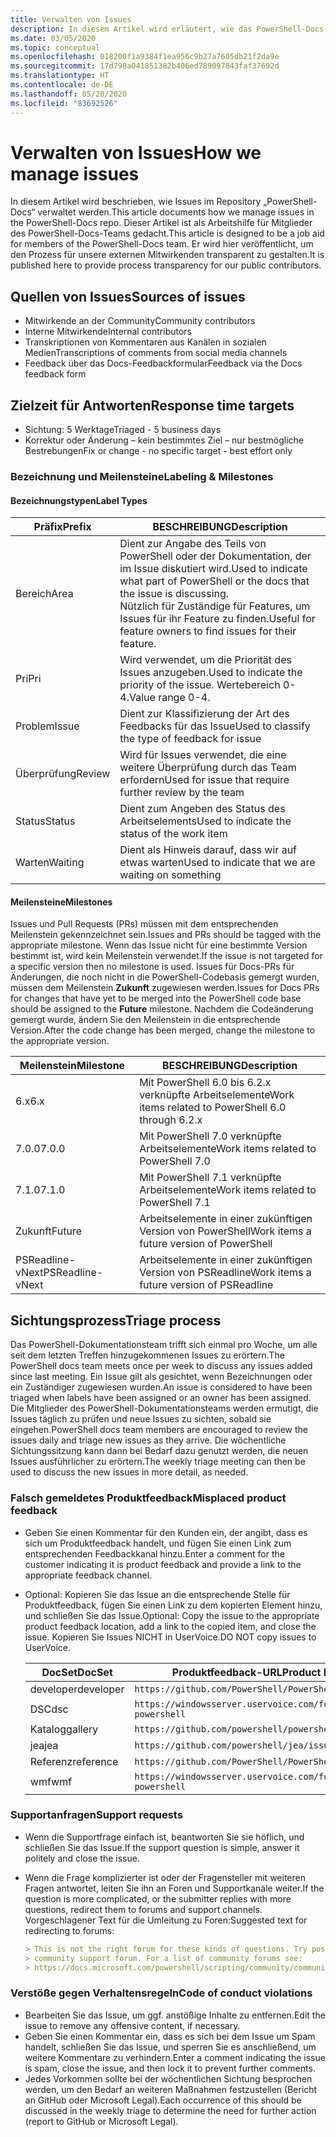 ```yaml
---
title: Verwalten von Issues
description: In diesem Artikel wird erläutert, wie das PowerShell-Docs-Team Pull Requests verwaltet.
ms.date: 03/05/2020
ms.topic: conceptual
ms.openlocfilehash: 018200f1a9384f1ea956c9b27a7605db21f2da9e
ms.sourcegitcommit: 17d798a041851382b406ed789097843faf37692d
ms.translationtype: HT
ms.contentlocale: de-DE
ms.lasthandoff: 05/20/2020
ms.locfileid: "83692526"
---
```

# <a name="how-we-manage-issues"></a><span data-ttu-id="3a26a-103">Verwalten von Issues</span><span class="sxs-lookup"><span data-stu-id="3a26a-103">How we manage issues</span></span>

<span data-ttu-id="3a26a-104">In diesem Artikel wird beschrieben, wie Issues im Repository „PowerShell-Docs“ verwaltet werden.</span><span class="sxs-lookup"><span data-stu-id="3a26a-104">This article documents how we manage issues in the PowerShell-Docs repo.</span></span> <span data-ttu-id="3a26a-105">Dieser Artikel ist als Arbeitshilfe für Mitglieder des PowerShell-Docs-Teams gedacht.</span><span class="sxs-lookup"><span data-stu-id="3a26a-105">This article is designed to be a job aid for members of the PowerShell-Docs team.</span></span> <span data-ttu-id="3a26a-106">Er wird hier veröffentlicht, um den Prozess für unsere externen Mitwirkenden transparent zu gestalten.</span><span class="sxs-lookup"><span data-stu-id="3a26a-106">It is published here to provide process transparency for our public contributors.</span></span>

## <a name="sources-of-issues"></a><span data-ttu-id="3a26a-107">Quellen von Issues</span><span class="sxs-lookup"><span data-stu-id="3a26a-107">Sources of issues</span></span>

- <span data-ttu-id="3a26a-108">Mitwirkende an der Community</span><span class="sxs-lookup"><span data-stu-id="3a26a-108">Community contributors</span></span>
- <span data-ttu-id="3a26a-109">Interne Mitwirkende</span><span class="sxs-lookup"><span data-stu-id="3a26a-109">Internal contributors</span></span>
- <span data-ttu-id="3a26a-110">Transkriptionen von Kommentaren aus Kanälen in sozialen Medien</span><span class="sxs-lookup"><span data-stu-id="3a26a-110">Transcriptions of comments from social media channels</span></span>
- <span data-ttu-id="3a26a-111">Feedback über das Docs-Feedbackformular</span><span class="sxs-lookup"><span data-stu-id="3a26a-111">Feedback via the Docs feedback form</span></span>

## <a name="response-time-targets"></a><span data-ttu-id="3a26a-112">Zielzeit für Antworten</span><span class="sxs-lookup"><span data-stu-id="3a26a-112">Response time targets</span></span>

- <span data-ttu-id="3a26a-113">Sichtung: 5 Werktage</span><span class="sxs-lookup"><span data-stu-id="3a26a-113">Triaged - 5 business days</span></span>
- <span data-ttu-id="3a26a-114">Korrektur oder Änderung – kein bestimmtes Ziel – nur bestmögliche Bestrebungen</span><span class="sxs-lookup"><span data-stu-id="3a26a-114">Fix or change - no specific target - best effort only</span></span>

### <a name="labeling--milestones"></a><span data-ttu-id="3a26a-115">Bezeichnung und Meilensteine</span><span class="sxs-lookup"><span data-stu-id="3a26a-115">Labeling & Milestones</span></span>

#### <a name="label-types"></a><span data-ttu-id="3a26a-116">Bezeichnungstypen</span><span class="sxs-lookup"><span data-stu-id="3a26a-116">Label Types</span></span>

|<span data-ttu-id="3a26a-117">Präfix</span><span class="sxs-lookup"><span data-stu-id="3a26a-117">Prefix</span></span>  | <span data-ttu-id="3a26a-118">BESCHREIBUNG</span><span class="sxs-lookup"><span data-stu-id="3a26a-118">Description</span></span>                                                         |
|------- | --------------------------------------------------------------------|
|<span data-ttu-id="3a26a-119">Bereich</span><span class="sxs-lookup"><span data-stu-id="3a26a-119">Area</span></span>    | <span data-ttu-id="3a26a-120">Dient zur Angabe des Teils von PowerShell oder der Dokumentation, der im Issue diskutiert wird.</span><span class="sxs-lookup"><span data-stu-id="3a26a-120">Used to indicate what part of PowerShell or the docs that the issue is discussing.</span></span><br><span data-ttu-id="3a26a-121">Nützlich für Zuständige für Features, um Issues für ihr Feature zu finden.</span><span class="sxs-lookup"><span data-stu-id="3a26a-121">Useful for feature owners to find issues for their feature.</span></span>|
|<span data-ttu-id="3a26a-122">Pri</span><span class="sxs-lookup"><span data-stu-id="3a26a-122">Pri</span></span>     | <span data-ttu-id="3a26a-123">Wird verwendet, um die Priorität des Issues anzugeben.</span><span class="sxs-lookup"><span data-stu-id="3a26a-123">Used to indicate the priority of the issue.</span></span> <span data-ttu-id="3a26a-124">Wertebereich 0-4.</span><span class="sxs-lookup"><span data-stu-id="3a26a-124">Value range 0-4.</span></span>        |
|<span data-ttu-id="3a26a-125">Problem</span><span class="sxs-lookup"><span data-stu-id="3a26a-125">Issue</span></span>   | <span data-ttu-id="3a26a-126">Dient zur Klassifizierung der Art des Feedbacks für das Issue</span><span class="sxs-lookup"><span data-stu-id="3a26a-126">Used to classify the type of feedback for issue</span></span>                     |
|<span data-ttu-id="3a26a-127">Überprüfung</span><span class="sxs-lookup"><span data-stu-id="3a26a-127">Review</span></span>  | <span data-ttu-id="3a26a-128">Wird für Issues verwendet, die eine weitere Überprüfung durch das Team erfordern</span><span class="sxs-lookup"><span data-stu-id="3a26a-128">Used for issue that require further review by the team</span></span>              |
|<span data-ttu-id="3a26a-129">Status</span><span class="sxs-lookup"><span data-stu-id="3a26a-129">Status</span></span>  | <span data-ttu-id="3a26a-130">Dient zum Angeben des Status des Arbeitselements</span><span class="sxs-lookup"><span data-stu-id="3a26a-130">Used to indicate the status of the work item</span></span>                        |
|<span data-ttu-id="3a26a-131">Warten</span><span class="sxs-lookup"><span data-stu-id="3a26a-131">Waiting</span></span> | <span data-ttu-id="3a26a-132">Dient als Hinweis darauf, dass wir auf etwas warten</span><span class="sxs-lookup"><span data-stu-id="3a26a-132">Used to indicate that we are waiting on something</span></span>                   |

#### <a name="milestones"></a><span data-ttu-id="3a26a-133">Meilensteine</span><span class="sxs-lookup"><span data-stu-id="3a26a-133">Milestones</span></span>

<span data-ttu-id="3a26a-134">Issues und Pull Requests (PRs) müssen mit dem entsprechenden Meilenstein gekennzeichnet sein.</span><span class="sxs-lookup"><span data-stu-id="3a26a-134">Issues and PRs should be tagged with the appropriate milestone.</span></span> <span data-ttu-id="3a26a-135">Wenn das Issue nicht für eine bestimmte Version bestimmt ist, wird kein Meilenstein verwendet.</span><span class="sxs-lookup"><span data-stu-id="3a26a-135">If the issue is not targeted for a specific version then no milestone is used.</span></span> <span data-ttu-id="3a26a-136">Issues für Docs-PRs für Änderungen, die noch nicht in die PowerShell-Codebasis gemergt wurden, müssen dem Meilenstein **Zukunft** zugewiesen werden.</span><span class="sxs-lookup"><span data-stu-id="3a26a-136">Issues for Docs PRs for changes that have yet to be merged into the PowerShell code base should be assigned to the **Future** milestone.</span></span> <span data-ttu-id="3a26a-137">Nachdem die Codeänderung gemergt wurde, ändern Sie den Meilenstein in die entsprechende Version.</span><span class="sxs-lookup"><span data-stu-id="3a26a-137">After the code change has been merged, change the milestone to the appropriate version.</span></span>

|    <span data-ttu-id="3a26a-138">Meilenstein</span><span class="sxs-lookup"><span data-stu-id="3a26a-138">Milestone</span></span>     |                    <span data-ttu-id="3a26a-139">BESCHREIBUNG</span><span class="sxs-lookup"><span data-stu-id="3a26a-139">Description</span></span>                     |
| ---------------- | -------------------------------------------------- |
| <span data-ttu-id="3a26a-140">6.x</span><span class="sxs-lookup"><span data-stu-id="3a26a-140">6.x</span></span>              | <span data-ttu-id="3a26a-141">Mit PowerShell 6.0 bis 6.2.x verknüpfte Arbeitselemente</span><span class="sxs-lookup"><span data-stu-id="3a26a-141">Work items related to PowerShell 6.0 through 6.2.x</span></span> |
| <span data-ttu-id="3a26a-142">7.0.0</span><span class="sxs-lookup"><span data-stu-id="3a26a-142">7.0.0</span></span>            | <span data-ttu-id="3a26a-143">Mit PowerShell 7.0 verknüpfte Arbeitselemente</span><span class="sxs-lookup"><span data-stu-id="3a26a-143">Work items related to PowerShell 7.0</span></span>               |
| <span data-ttu-id="3a26a-144">7.1.0</span><span class="sxs-lookup"><span data-stu-id="3a26a-144">7.1.0</span></span>            | <span data-ttu-id="3a26a-145">Mit PowerShell 7.1 verknüpfte Arbeitselemente</span><span class="sxs-lookup"><span data-stu-id="3a26a-145">Work items related to PowerShell 7.1</span></span>               |
| <span data-ttu-id="3a26a-146">Zukunft</span><span class="sxs-lookup"><span data-stu-id="3a26a-146">Future</span></span>           | <span data-ttu-id="3a26a-147">Arbeitselemente in einer zukünftigen Version von PowerShell</span><span class="sxs-lookup"><span data-stu-id="3a26a-147">Work items a future version of PowerShell</span></span>          |
| <span data-ttu-id="3a26a-148">PSReadline-vNext</span><span class="sxs-lookup"><span data-stu-id="3a26a-148">PSReadline-vNext</span></span> | <span data-ttu-id="3a26a-149">Arbeitselemente in einer zukünftigen Version von PSReadline</span><span class="sxs-lookup"><span data-stu-id="3a26a-149">Work items a future version of PSReadline</span></span>          |

## <a name="triage-process"></a><span data-ttu-id="3a26a-150">Sichtungsprozess</span><span class="sxs-lookup"><span data-stu-id="3a26a-150">Triage process</span></span>

<span data-ttu-id="3a26a-151">Das PowerShell-Dokumentationsteam trifft sich einmal pro Woche, um alle seit dem letzten Treffen hinzugekommenen Issues zu erörtern.</span><span class="sxs-lookup"><span data-stu-id="3a26a-151">The PowerShell docs team meets once per week to discuss any issues added since last meeting.</span></span> <span data-ttu-id="3a26a-152">Ein Issue gilt als gesichtet, wenn Bezeichnungen oder ein Zuständiger zugewiesen wurden.</span><span class="sxs-lookup"><span data-stu-id="3a26a-152">An issue is considered to have been triaged when labels have been assigned or an owner has been assigned.</span></span> <span data-ttu-id="3a26a-153">Die Mitglieder des PowerShell-Dokumentationsteams werden ermutigt, die Issues täglich zu prüfen und neue Issues zu sichten, sobald sie eingehen.</span><span class="sxs-lookup"><span data-stu-id="3a26a-153">PowerShell docs team members are encouraged to review the issues daily and triage new issues as they arrive.</span></span> <span data-ttu-id="3a26a-154">Die wöchentliche Sichtungssitzung kann dann bei Bedarf dazu genutzt werden, die neuen Issues ausführlicher zu erörtern.</span><span class="sxs-lookup"><span data-stu-id="3a26a-154">The weekly triage meeting can then be used to discuss the new issues in more detail, as needed.</span></span>

### <a name="misplaced-product-feedback"></a><span data-ttu-id="3a26a-155">Falsch gemeldetes Produktfeedback</span><span class="sxs-lookup"><span data-stu-id="3a26a-155">Misplaced product feedback</span></span>

- <span data-ttu-id="3a26a-156">Geben Sie einen Kommentar für den Kunden ein, der angibt, dass es sich um Produktfeedback handelt, und fügen Sie einen Link zum entsprechenden Feedbackkanal hinzu.</span><span class="sxs-lookup"><span data-stu-id="3a26a-156">Enter a comment for the customer indicating it is product feedback and provide a link to the appropriate feedback channel.</span></span>
- <span data-ttu-id="3a26a-157">Optional: Kopieren Sie das Issue an die entsprechende Stelle für Produktfeedback, fügen Sie einen Link zu dem kopierten Element hinzu, und schließen Sie das Issue.</span><span class="sxs-lookup"><span data-stu-id="3a26a-157">Optional: Copy the issue to the appropriate product feedback location, add a link to the copied item, and close the issue.</span></span> <span data-ttu-id="3a26a-158">Kopieren Sie Issues NICHT in UserVoice.</span><span class="sxs-lookup"><span data-stu-id="3a26a-158">DO NOT copy issues to UserVoice.</span></span>

  | <span data-ttu-id="3a26a-159">DocSet</span><span class="sxs-lookup"><span data-stu-id="3a26a-159">DocSet</span></span>    | <span data-ttu-id="3a26a-160">Produktfeedback-URL</span><span class="sxs-lookup"><span data-stu-id="3a26a-160">Product Feedback URL</span></span>                                           |
  | --------- | -------------------------------------------------------------- |
  | <span data-ttu-id="3a26a-161">developer</span><span class="sxs-lookup"><span data-stu-id="3a26a-161">developer</span></span> | `https://github.com/PowerShell/PowerShell/issues/new/choose`   |
  | <span data-ttu-id="3a26a-162">DSC</span><span class="sxs-lookup"><span data-stu-id="3a26a-162">dsc</span></span>       | `https://windowsserver.uservoice.com/forums/301869-powershell` |
  | <span data-ttu-id="3a26a-163">Katalog</span><span class="sxs-lookup"><span data-stu-id="3a26a-163">gallery</span></span>   | `https://github.com/powershell/powershellgallery/issues/new`   |
  | <span data-ttu-id="3a26a-164">jea</span><span class="sxs-lookup"><span data-stu-id="3a26a-164">jea</span></span>       | `https://github.com/powershell/jea/issues/new`                 |
  | <span data-ttu-id="3a26a-165">Referenz</span><span class="sxs-lookup"><span data-stu-id="3a26a-165">reference</span></span> | `https://github.com/PowerShell/PowerShell/issues/new/choose`   |
  | <span data-ttu-id="3a26a-166">wmf</span><span class="sxs-lookup"><span data-stu-id="3a26a-166">wmf</span></span>       | `https://windowsserver.uservoice.com/forums/301869-powershell` |

### <a name="support-requests"></a><span data-ttu-id="3a26a-167">Supportanfragen</span><span class="sxs-lookup"><span data-stu-id="3a26a-167">Support requests</span></span>

- <span data-ttu-id="3a26a-168">Wenn die Supportfrage einfach ist, beantworten Sie sie höflich, und schließen Sie das Issue.</span><span class="sxs-lookup"><span data-stu-id="3a26a-168">If the support question is simple, answer it politely and close the issue.</span></span>
- <span data-ttu-id="3a26a-169">Wenn die Frage komplizierter ist oder der Fragensteller mit weiteren Fragen antwortet, leiten Sie ihn an Foren und Supportkanäle weiter.</span><span class="sxs-lookup"><span data-stu-id="3a26a-169">If the question is more complicated, or the submitter replies with more questions, redirect them to forums and support channels.</span></span> <span data-ttu-id="3a26a-170">Vorgeschlagener Text für die Umleitung zu Foren:</span><span class="sxs-lookup"><span data-stu-id="3a26a-170">Suggested text for redirecting to forums:</span></span>

  ```Markdown
  > This is not the right forum for these kinds of questions. Try posting your question in a
  > community support forum. For a list of community forums see:
  > https://docs.microsoft.com/powershell/scripting/community/community-support
  ```

### <a name="code-of-conduct-violations"></a><span data-ttu-id="3a26a-171">Verstöße gegen Verhaltensregeln</span><span class="sxs-lookup"><span data-stu-id="3a26a-171">Code of conduct violations</span></span>

- <span data-ttu-id="3a26a-172">Bearbeiten Sie das Issue, um ggf. anstößige Inhalte zu entfernen.</span><span class="sxs-lookup"><span data-stu-id="3a26a-172">Edit the issue to remove any offensive content, if necessary.</span></span>
- <span data-ttu-id="3a26a-173">Geben Sie einen Kommentar ein, dass es sich bei dem Issue um Spam handelt, schließen Sie das Issue, und sperren Sie es anschließend, um weitere Kommentare zu verhindern.</span><span class="sxs-lookup"><span data-stu-id="3a26a-173">Enter a comment indicating the issue is spam, close the issue, and then lock it to prevent further comments.</span></span>
- <span data-ttu-id="3a26a-174">Jedes Vorkommen sollte bei der wöchentlichen Sichtung besprochen werden, um den Bedarf an weiteren Maßnahmen festzustellen (Bericht an GitHub oder Microsoft Legal).</span><span class="sxs-lookup"><span data-stu-id="3a26a-174">Each occurrence of this should be discussed in the weekly triage to determine the need for further action (report to GitHub or Microsoft Legal).</span></span>
